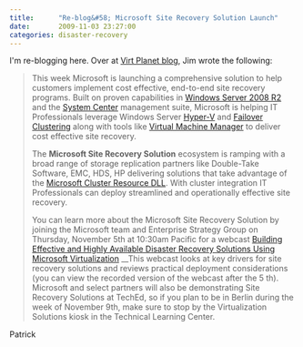 ```yaml
---
title:      "Re-blog&#58; Microsoft Site Recovery Solution Launch"
date:       2009-11-03 23:27:00
categories: disaster-recovery
---
```

I'm re-blogging here. Over at [Virt Planet blog](http://blogs.technet.com/virtplanet/ "Virt Planet Blog"), Jim wrote the following:

> This week Microsoft is launching a comprehensive solution to help customers implement cost effective, end-to-end site recovery programs. Built on proven capabilities in [Windows Server 2008 R2](http://www.microsoft.com/windowsserver2008/en/us/default.aspx) and the [System Center](http://www.microsoft.com/systemcenter/en/us/default.aspx) management suite, Microsoft is helping IT Professionals leverage Windows Server [Hyper-V](http://www.microsoft.com/windowsserver2008/en/us/hyperv-main.aspx) and [Failover Clustering](http://www.microsoft.com/Windowsserver2008/en/us/failover-clustering-main.aspx) along with tools like [Virtual Machine Manager](http://www.microsoft.com/systemcenter/virtualmachinemanager/en/us/default.aspx) to deliver cost effective site recovery.
> 
> The **Microsoft Site Recovery Solution** ecosystem is ramping with a broad range of storage replication partners like Double-Take Software, EMC, HDS, HP delivering solutions that take advantage of the [Microsoft Cluster Resource DLL](http://msdn.microsoft.com/en-us/library/aa372239\(VS.85\).aspx). With cluster integration IT Professionals can deploy streamlined and operationally effective site recovery.
> 
> You can learn more about the Microsoft Site Recovery Solution by joining the Microsoft team and Enterprise Strategy Group on Thursday, November 5th at 10:30am Pacific for a webcast [Building Effective and Highly Available Disaster Recovery Solutions Using Microsoft Virtualization](http://searchwindowsserver.bitpipe.com/data/document.do;jsessionid=A62722F1FCBFABA0BBCFDCF69D5AE73A?res_id=1256150149_996) __This webcast looks at key drivers for site recovery solutions and reviews practical deployment considerations (you can view the recorded version of the webcast after the 5 th). Microsoft and select partners will also be demonstrating Site Recovery Solutions at TechEd, so if you plan to be in Berlin during the week of November 9th, make sure to stop by the Virtualization Solutions kiosk in the Technical Learning Center.

Patrick[](http://blogs.technet.com/virtplanet/)
